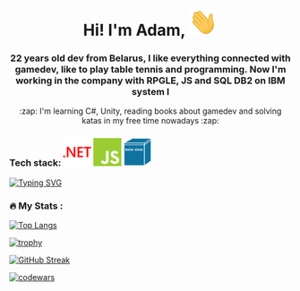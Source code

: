 <h1 align="center"> Hi! I'm Adam, <img src="https://github.com/TryToCompile/TryToCompile/blob/main/gifs/Hi.gif" height="50"></h1>
<h3 align="center"> 22 years old dev from Belarus, I like everything connected with gamedev, like to play table tennis and programming. Now I'm working in the company with RPGLE, JS and SQL DB2 on IBM system I</h3>
<p align="center"> :zap: I'm learning C#, Unity, reading books about gamedev and solving katas in my free time nowadays :zap:</p>

<h3 align="left">Tech stack: <img height="50" width="50" src="https://github.com/TryToCompile/TryToCompile/blob/main/dotnet.svg" />  <img height="50" width="50" src="https://github.com/TryToCompile/TryToCompile/blob/main/javascript.svg" /> <img height="50" width="50" src="https://github.com/TryToCompile/TryToCompile/blob/main/ibm-mini-as400.svg" /> </h3>

  [![Typing SVG](https://readme-typing-svg.herokuapp.com?font=verdana&size=30&duration=2000&vCenter=true&color=1F91F7&lines=hii)](https://git.io/typing-svg)
  ### :fire: My Stats :
  [![Top Langs](https://github-readme-stats.vercel.app/api/top-langs/?username=TryToCompile&layout=compact&theme=react)](https://github.com/anuraghazra/github-readme-stats)
  
  [![trophy](https://github-profile-trophy.vercel.app/?username=TryToCompile&theme=dracula&row=3&column=4)](https://github.com/ryo-ma/github-profile-trophy)


  [![GitHub Streak](https://github-readme-streak-stats.herokuapp.com/?user=TryToCompile&theme=tokyonight_duo&fire=white)](https://git.io/streak-stats)  


  [![codewars](https://www.codewars.com/users/TryToCompile/badges/large)](https://www.codewars.com/users/TryToCompile)  

<!--
**TryToCompile/TryToCompile** is a ✨ _special_ ✨ repository because its `README.md` (this file) appears on your GitHub profile.

Here are some ideas to get you started:

- 🔭 I’m currently working on ...
- 🌱 I’m currently learning ...
- 👯 I’m looking to collaborate on ...
- 🤔 I’m looking for help with ...
- 💬 Ask me about ...
- 📫 How to reach me: ...
- 😄 Pronouns: ...
- ⚡ Fun fact: ...
-->
